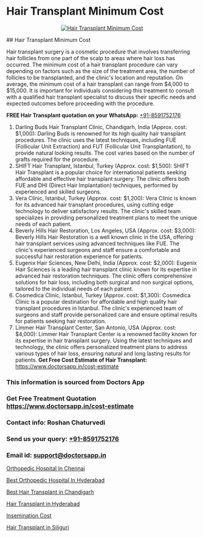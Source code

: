 # Hair Transplant Minimum Cost

<p align="center">
  <a href="https://doctorsapp.co.in/uploads/treatment_image/Finding%20the%20best%20hair%20clinic.jpg">
    <img src="https://doctorsapp.co.in/treatment/hair-transplant" alt="Hair Transplant Minimum Cost">
  </a>
</p>
## Hair Transplant Minimum Cost

Hair transplant surgery is a cosmetic procedure that involves transferring hair follicles from one part of the scalp to areas where hair loss has occurred. The minimum cost of a hair transplant procedure can vary depending on factors such as the size of the treatment area, the number of follicles to be transplanted, and the clinic's location and reputation. On average, the minimum cost of a hair transplant can range from $4,000 to $15,000. It is important for individuals considering this treatment to consult with a qualified hair transplant specialist to discuss their specific needs and expected outcomes before proceeding with the procedure.

**FREE Hair Transplant quotation on your WhatsApp:**  [+91-8591752176](https://api.whatsapp.com/send?phone=8591752176)

1) Darling Buds Hair Transplant Clinic, Chandigarh, India (Approx. cost: $1,000): Darling Buds is renowned for its high quality hair transplant procedures. The clinic uses the latest techniques, including FUE (Follicular Unit Extraction) and FUT (Follicular Unit Transplantation), to provide natural looking results. The cost varies based on the number of grafts required for the procedure.
2) SHIFT Hair Transplant, Istanbul, Turkey (Approx. cost: $1,500): SHIFT Hair Transplant is a popular choice for international patients seeking affordable and effective hair transplant surgery. The clinic offers both FUE and DHI (Direct Hair Implantation) techniques, performed by experienced and skilled surgeons.
3) Vera Clinic, Istanbul, Turkey (Approx. cost: $1,200): Vera Clinic is known for its advanced hair transplant procedures, using cutting edge technology to deliver satisfactory results. The clinic's skilled team specializes in providing personalized treatment plans to meet the unique needs of each patient.
4) Beverly Hills Hair Restoration, Los Angeles, USA (Approx. cost: $3,000): Beverly Hills Hair Restoration is a well known clinic in the USA, offering hair transplant services using advanced techniques like FUE. The clinic's experienced surgeons and staff ensure a comfortable and successful hair restoration experience for patients.
5) Eugenix Hair Sciences, New Delhi, India (Approx. cost: $2,000): Eugenix Hair Sciences is a leading hair transplant clinic known for its expertise in advanced hair restoration techniques. The clinic offers comprehensive solutions for hair loss, including both surgical and non surgical options, tailored to the individual needs of each patient.
6) Cosmedica Clinic, Istanbul, Turkey (Approx. cost: $1,300): Cosmedica Clinic is a popular destination for affordable and high quality hair transplant procedures in Istanbul. The clinic's experienced team of surgeons and staff provide personalized care and ensure optimal results for patients seeking hair restoration.
7) Limmer Hair Transplant Center, San Antonio, USA (Approx. cost: $4,000): Limmer Hair Transplant Center is a renowned facility known for its expertise in hair transplant surgery. Using the latest techniques and technology, the clinic offers personalized treatment plans to address various types of hair loss, ensuring natural and long lasting results for patients.
**Get Free Cost Estimate of Hair Transplant:** https://www.doctorsapp.in/cost-estimate

### This information is sourced from Doctors App 
### Get Free Treatment Quotation https://www.doctorsapp.in/cost-estimate
### Contact info: Roshan Chaturvedi 
### Send us your query: [+91-8591752176](https://api.whatsapp.com/send?phone=8591752176) 
### Email id: support@doctorsapp.in

[Orthopedic Hospital In Chennai](https://www.linkedin.com/pulse/orthopedic-hospital-chennai-doctorsapp-chittagong-ah8me?trackingId=aiVbcLxzX8PVgf2kknTXPQ%3D%3D&lipi=urn%3Ali%3Apage%3Ad_flagship3_company_admin%3BddPc4oDaSTuh6mJcYb9fAg%3D%3D)

[Best Orthopedic Hospital In Hyderabad](https://www.linkedin.com/pulse/best-orthopedic-hospital-hyderabad-doctorsappin-wmkyc?trackingId=DKGRn5j9owbRRcrKSujShA%3D%3D&lipi=urn%3Ali%3Apage%3Ad_flagship3_company_admin%3BcTUR6naWQkWjeA%2BR15noZQ%3D%3D)

[Best Hair Transplant in Chandigarh](https://medium.com/@vanshmehar12/best-hair-transplant-in-chandigarh-8deeb712bc3a)

[Hair Transplant in Hyderabad](https://medium.com/@akashbhatt14/hair-transplant-in-hyderabad-dd03e6515225)

[Insemination Cost](https://doctors-apps.github.io/doctorsapp/insemination-cost)

[Hair Transplant in Siliguri](https://doctors-apps.github.io/doctorsapp/hair-transplant-in-siliguri)

